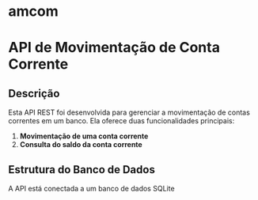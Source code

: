 # amcom

# API de Movimentação de Conta Corrente

## Descrição

Esta API REST foi desenvolvida para gerenciar a movimentação de contas correntes em um banco. Ela oferece duas funcionalidades principais:

1. **Movimentação de uma conta corrente**
2. **Consulta do saldo da conta corrente**

## Estrutura do Banco de Dados

A API está conectada a um banco de dados SQLite
